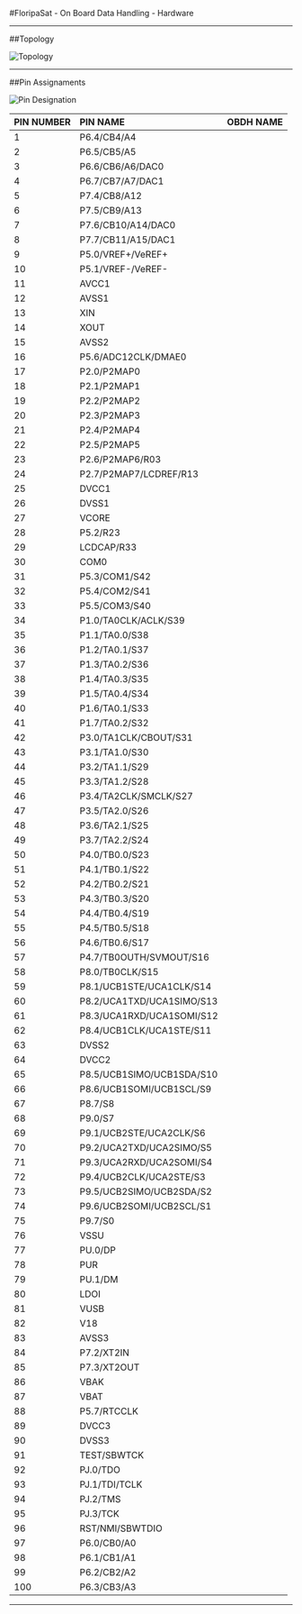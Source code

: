 #FloripaSat - On Board Data Handling - Hardware
<hr>
##Topology

  ![Topology](https://github.com/floripasat/obdh/blob/dev/hardware/img/obdh-hw-topology.png)



<hr>

##Pin Assignaments

  ![Pin Designation](https://github.com/floripasat/obdh/blob/dev/hardware/img/msp430f6659_pins.png)


| PIN  NUMBER | PIN  NAME | OBDH  NAME |
|:--|:------------------------|:-------|
|1  |P6.4/CB4/A4              ||
|2  |P6.5/CB5/A5              ||
|3  |P6.6/CB6/A6/DAC0         ||
|4  |P6.7/CB7/A7/DAC1         ||
|5  |P7.4/CB8/A12             ||
|6  |P7.5/CB9/A13             ||
|7  |P7.6/CB10/A14/DAC0       ||
|8  |P7.7/CB11/A15/DAC1       ||
|9  |P5.0/VREF+/VeREF+        ||
|10 |P5.1/VREF-/VeREF-        ||
|11 |AVCC1                    ||
|12 |AVSS1                    ||
|13 |XIN                      ||
|14 |XOUT                     ||
|15 |AVSS2                    ||
|16 |P5.6/ADC12CLK/DMAE0      ||
|17 |P2.0/P2MAP0              ||
|18 |P2.1/P2MAP1              ||
|19 |P2.2/P2MAP2              ||
|20 |P2.3/P2MAP3              ||
|21 |P2.4/P2MAP4              ||
|22 |P2.5/P2MAP5              ||
|23 |P2.6/P2MAP6/R03          ||
|24 |P2.7/P2MAP7/LCDREF/R13   ||
|25 |DVCC1                    ||
|26 |DVSS1                    ||
|27 |VCORE                    ||
|28 |P5.2/R23                 ||
|29 |LCDCAP/R33               ||
|30 |COM0                     ||
|31 |P5.3/COM1/S42            ||
|32 |P5.4/COM2/S41            ||
|33 |P5.5/COM3/S40            ||
|34 |P1.0/TA0CLK/ACLK/S39     ||
|35 |P1.1/TA0.0/S38           ||
|36 |P1.2/TA0.1/S37           ||
|37 |P1.3/TA0.2/S36           ||
|38 |P1.4/TA0.3/S35           ||
|39 |P1.5/TA0.4/S34           ||
|40 |P1.6/TA0.1/S33           ||
|41 |P1.7/TA0.2/S32           ||
|42 |P3.0/TA1CLK/CBOUT/S31    ||
|43 |P3.1/TA1.0/S30           ||
|44 |P3.2/TA1.1/S29           ||
|45 |P3.3/TA1.2/S28           ||
|46 |P3.4/TA2CLK/SMCLK/S27    ||
|47 |P3.5/TA2.0/S26           ||
|48 |P3.6/TA2.1/S25           ||
|49 |P3.7/TA2.2/S24           ||
|50 |P4.0/TB0.0/S23           ||
|51 |P4.1/TB0.1/S22           ||
|52 |P4.2/TB0.2/S21           ||
|53 |P4.3/TB0.3/S20           ||
|54 |P4.4/TB0.4/S19           ||
|55 |P4.5/TB0.5/S18           ||
|56 |P4.6/TB0.6/S17           ||
|57 |P4.7/TB0OUTH/SVMOUT/S16  ||
|58 |P8.0/TB0CLK/S15          ||
|59 |P8.1/UCB1STE/UCA1CLK/S14 ||
|60 |P8.2/UCA1TXD/UCA1SIMO/S13||
|61 |P8.3/UCA1RXD/UCA1SOMI/S12||
|62 |P8.4/UCB1CLK/UCA1STE/S11 ||
|63 |DVSS2                    ||
|64 |DVCC2                    ||
|65 |P8.5/UCB1SIMO/UCB1SDA/S10||
|66 |P8.6/UCB1SOMI/UCB1SCL/S9 ||
|67 |P8.7/S8                  ||
|68 |P9.0/S7                  ||
|69 |P9.1/UCB2STE/UCA2CLK/S6  ||
|70 |P9.2/UCA2TXD/UCA2SIMO/S5 ||
|71 |P9.3/UCA2RXD/UCA2SOMI/S4 ||
|72 |P9.4/UCB2CLK/UCA2STE/S3  ||
|73 |P9.5/UCB2SIMO/UCB2SDA/S2 ||
|74 |P9.6/UCB2SOMI/UCB2SCL/S1 ||
|75 |P9.7/S0                  ||
|76 |VSSU                     ||
|77 |PU.0/DP                  ||
|78 |PUR                      ||
|79 |PU.1/DM                  ||
|80 |LDOI                     ||
|81 |VUSB                     ||
|82 |V18                      ||
|83 |AVSS3                    ||
|84 |P7.2/XT2IN               ||
|85 |P7.3/XT2OUT              ||
|86 |VBAK                     ||
|87 |VBAT                     ||
|88 |P5.7/RTCCLK              ||
|89 |DVCC3                    ||
|90 |DVSS3                    ||
|91 |TEST/SBWTCK              ||
|92 |PJ.0/TDO                 ||
|93 |PJ.1/TDI/TCLK            ||
|94 |PJ.2/TMS                 ||
|95 |PJ.3/TCK                 ||
|96 |RST/NMI/SBWTDIO          ||
|97 |P6.0/CB0/A0              ||
|98 |P6.1/CB1/A1              ||
|99 |P6.2/CB2/A2              ||
|100|P6.3/CB3/A3              ||
<hr>



